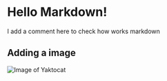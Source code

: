 # Hello Markdown!
I add a comment here to check how works markdown

## Adding a image 
![Image of Yaktocat](https://octodex.github.com/images/yaktocat.png)
